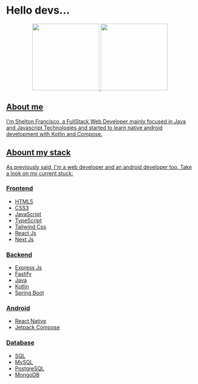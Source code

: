 
<h1>Hello devs...</h1>
<div align="center">
  <a href="https://github.com/SheltonFr">
  <img height="180em" src="https://github-readme-stats.vercel.app/api?username=SheltonFr&show_icons=true&theme=dracula&include_all_commits=true&count_private=true"/>
  <img height="180em" src="https://github-readme-stats.vercel.app/api/top-langs/?username=SheltonFr&layout=compact&langs_count=7&theme=dracula"/>
</div>

<h2>About me</h2>
<p>I'm Shelton Francisco, a FullStack Web Developer mainly focused in Java and Javascript Technologies and started to learn native android development with Kotlin and Compose.</p>

<h2>Abount my stack</h2>
<p>As previously said, I'm a web developer and an android developer too. Take a look on my current stuck:</p>
<div>
  <h3>Frontend</h3>
  <ul>
    <li>HTML5</li>
    <li>CSS3</li>
    <li>JavaScript</li>
    <li>TypeScript</li>
    <li>Tailwind Css</li>
    <li>React Js</li>
    <li>Next Js</li>
  </ul>
  
  <h3>Backend</h3>
  <ul>
    <li>Express Js</li>
    <li>Fastify</li>
    <li>Java</li>
    <li>Kotlin</li>
    <li>Spring Boot</li>
  </ul>
  
  <h3>Android</h3>
  <ul>
    <li>React Native</li>
    <li>Jetpack Compose</li>
  </ul>
  
  <h3>Database</h3>
  <ul>
    <li>SQL</li>
    <li>MySQL</li>
    <li>PostgreSQL</li>
    <li>MongoDB</li>
  </ul>
</div>

  

